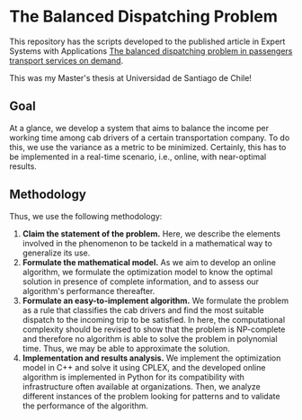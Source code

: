 # The Balanced Dispatching Problem

This repository has the scripts developed to the published article in Expert Systems with Applications [The balanced dispatching problem in passengers transport services on demand](https://doi.org/10.1016/j.eswa.2021.114918).

This was my Master's thesis at Universidad de Santiago de Chile!

## Goal

At a glance, we develop a system that aims to balance the income per working time among cab drivers of a certain transportation company. To do this, we use the variance as a metric to be minimized. Certainly, this has to be implemented in a real-time scenario, i.e., online, with near-optimal results.

## Methodology

Thus, we use the following methodology:

1. **Claim the statement of the problem.** Here, we describe the elements involved in the phenomenon to be tackeld in a mathematical way to generalize its use.
2. **Formulate the mathematical model.** As we aim to develop an online algorithm, we formulate the optimization model to know the optimal solution in presence of complete information, and to assess our algorithm's performance thereafter.
3. **Formulate an easy-to-implement algorithm.** We formulate the problem as a rule that classifies the cab drivers and find the most suitable dispatch to the incoming trip to be satisfied. In here, the computational complexity should be revised to show that the problem is NP-complete and therefore no algorithm is able to solve the problem in polynomial time. Thus, we may be able to approximate the solution.
4. **Implementation and results analysis.** We implement the optimization model in C++ and solve it using CPLEX, and the developed online algorithm is implemented in Python for its compatibility with infrastructure often available at organizations. Then, we analyze different instances of the problem looking for patterns and to validate the performance of the algorithm.
